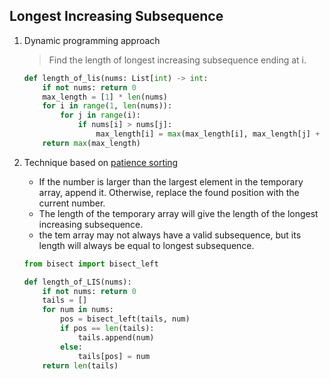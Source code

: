 
## Longest Increasing Subsequence

1. Dynamic programming approach

    > Find the length of longest increasing subsequence ending at i. 
    ```python
    def length_of_lis(nums: List[int) -> int:
        if not nums: return 0
        max_length = [1] * len(nums)
        for i in range(1, len(nums)):
            for j in range(i):
                if nums[i] > nums[j]:
                    max_length[i] = max(max_length[i], max_length[j] + 1)
        return max(max_length)
    ```

2. Technique based on [patience sorting](https://www.cs.princeton.edu/courses/archive/spring13/cos423/lectures/LongestIncreasingSubsequence.pdf)
    - If the number is larger than the largest element in the temporary array, append it. Otherwise, replace the found position with the current number.
    - The length of the temporary array will give the length of the longest increasing subsequence.
    - the tem array may not always have a valid subsequence, but its length will always be equal to longest subsequence.
    ```python
    from bisect import bisect_left
    
    def length_of_LIS(nums):
        if not nums: return 0
        tails = []
        for num in nums:
            pos = bisect_left(tails, num)
            if pos == len(tails):
                tails.append(num)
            else:
                tails[pos] = num
        return len(tails)
    ```
